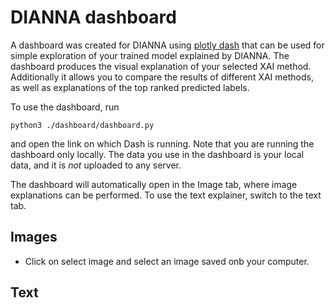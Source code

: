 # DIANNA dashboard

A dashboard was created for DIANNA using [plotly dash](https://plotly.com/dash/) that can be used for simple exploration of your trained model explained by DIANNA. The dashboard produces the visual explanation of your selected XAI method. Additionally it allows you to compare the results of different XAI methods, as well as explanations of the top ranked predicted labels.

To use the dashboard, run 
```console
python3 ./dashboard/dashboard.py
```
and open the link on which Dash is running. Note that you are running the dashboard only locally. The data you use in the dashboard is your local data, and it is *not* uploaded to any server.


The dashboard will automatically open in the Image tab, where image explanations can be performed. To use the text explainer, switch to the text tab.

## Images
- Click on select image and select an image saved onb your computer.


## Text